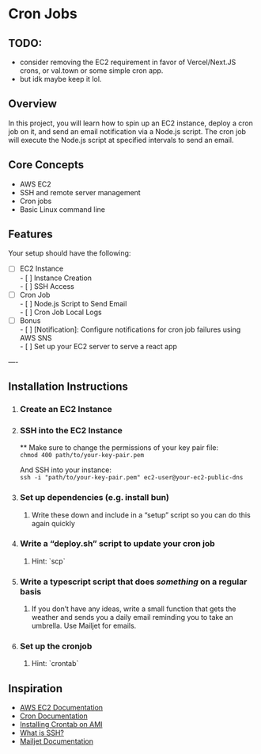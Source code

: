 # Cron Jobs

## TODO:
- consider removing the EC2 requirement in favor of Vercel/Next.JS crons, or val.town or some simple cron app.
- but idk maybe keep it lol.

## Overview

In this project, you will learn how to spin up an EC2 instance, deploy a cron job on it, and send an email notification via a Node.js script. The cron job will execute the Node.js script at specified intervals to send an email.

## Core Concepts

- AWS EC2  
- SSH and remote server management  
- Cron jobs  
- Basic Linux command line

## Features

Your setup should have the following:

- [ ] EC2 Instance  
      - [ ] Instance Creation  
      - [ ] SSH Access  
- [ ] Cron Job  
      - [ ] Node.js Script to Send Email  
      - [ ] Cron Job Local Logs  
- [ ] Bonus  
      - [ ] \[Notification\]: Configure notifications for cron job failures using AWS SNS  
      - [ ] Set up your EC2 server to serve a react app

—-

## Installation Instructions

1. ### Create an EC2 Instance

2. ### SSH into the EC2 Instance

   \*\* Make sure to change the permissions of your key pair file:  
   `chmod 400 path/to/your-key-pair.pem`  

   And SSH into your instance:  
   `ssh -i "path/to/your-key-pair.pem" ec2-user@your-ec2-public-dns`

3. ### Set up dependencies (e.g. install bun)

   1. Write these down and include in a “setup” script so you can do this again quickly

4. ### Write a “deploy.sh” script to update your cron job

   1. Hint: \`scp\`

5. ### Write a typescript script that does *something* on a regular basis

   1. If you don’t have any ideas, write a small function that gets the weather and sends you a daily email reminding you to take an umbrella. Use Mailjet for emails.

6. ### Set up the cronjob

   1. Hint: \`crontab\`

## Inspiration

- [AWS EC2 Documentation](https://docs.aws.amazon.com/AWSEC2/latest/UserGuide/EC2_GetStarted.html#ec2-connect-to-instance)  
- [Cron Documentation](https://man7.org/linux/man-pages/man5/crontab.5.html)  
- [Installing Crontab on AMI](https://jainsaket-1994.medium.com/installing-crontab-on-amazon-linux-2023-ec2-98cf2708b171)  
- [What is SSH?](https://www.techtarget.com/searchsecurity/definition/Secure-Shell)  
- [Mailjet Documentation](https://www.mailjet.com/)
